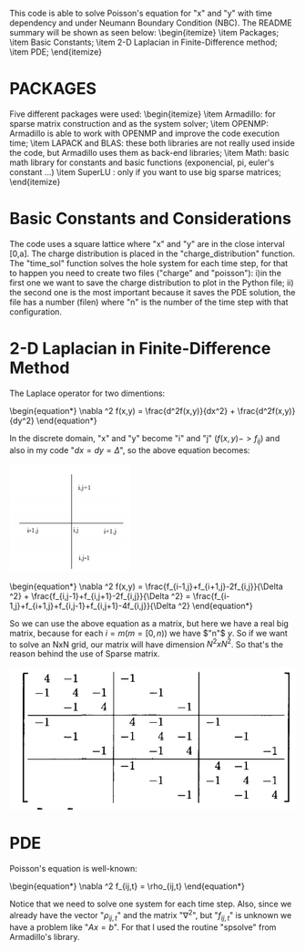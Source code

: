 This code is able to solve Poisson's equation for "x" and "y" with time dependency and under Neumann Boundary Condition (NBC). The README summary will be shown as seen below:
\begin{itemize}
    \item Packages;
    \item Basic Constants;
    \item 2-D Laplacian in Finite-Difference method;
    \item PDE;
\end{itemize}

# PACKAGES
Five different packages were used:
\begin{itemize}
    \item Armadillo: for sparse matrix construction and as the system solver;
    \item OPENMP: Armadillo is able to work with OPENMP and improve the code execution time;
    \item LAPACK and BLAS: these both libraries are not really used inside the code, but Armadillo uses them as back-end libraries;
    \item Math: basic math library for constants and basic functions (exponencial, pi, euler's constant ...)
    \item SuperLU : only if you want to use big sparse matrices;
\end{itemize}

# Basic Constants and Considerations
The code uses a square lattice where "x" and "y" are in the close interval [0,a]. The charge distribution is placed in the "charge_distribution" function. The "time_sol" function solves the hole system for each time step, for that to happen you need to create two files ("charge" and "poisson"): i)in the first one we want to save the charge distribution to plot in the Python file; ii) the second one is the most important because it saves the PDE solution, the file has a number (filen) where "n" is the number of the time step with that configuration.

# 2-D Laplacian in Finite-Difference Method
The Laplace operator for two dimentions:

\begin{equation*}
    \nabla ^2 f(x,y) = \frac{d^2f(x,y)}{dx^2} + \frac{d^2f(x,y)}{dy^2}
\end{equation*}

In the discrete domain, "x" and "y" become "i" and "j" ($f(x,y) -> f_{ij}$) and also in my code "$dx = dy = \Delta$", so the above equation becomes:

![Image of Grid](pictures/grid.png)

\begin{equation*}
    \nabla ^2 f(x,y) = \frac{f_{i-1,j}+f_{i+1,j}-2f_{i,j}}{\Delta ^2} + \frac{f_{i,j-1}+f_{i,j+1}-2f_{i,j}}{\Delta ^2} = \frac{f_{i-1,j}+f_{i+1,j}+f_{i,j-1}+f_{i,j+1}-4f_{i,j}}{\Delta ^2}
\end{equation*}

So we can use the above equation as a matrix, but here we have a real big matrix, because for each $i = m (m=[0,n))$ we have $"n"$ $y$. So if we want to solve an NxN grid, our matrix will have dimension $N^2xN^2$. So that's the reason behind the use of Sparse matrix. 

![Image of Matrix](pictures/sparse_matrix.jpeg)


# PDE
Poisson's equation is well-known:

\begin{equation*}
    \nabla ^2 f_{ij,t} = \rho_{ij,t}
\end{equation*}
 
Notice that we need to solve one system for each time step. Also, since we already have the vector "$\rho_{ij,t}$" and the matrix "$\nabla ^2$", but "$f_{ij,t}$" is unknown we have a problem like "$Ax = b$". For that I used the routine "spsolve" from Armadillo's library.
